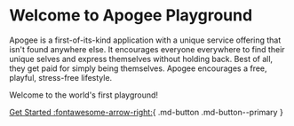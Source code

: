# Welcome to Apogee Playground

Apogee is a first-of-its-kind application with a unique service offering that isn't found anywhere else. It encourages everyone everywhere to find their unique selves and express themselves without holding back. Best of all, they get paid for simply being  themselves. Apogee encourages a free, playful, stress-free lifestyle.

Welcome to the world's first playground!

[Get Started :fontawesome-arrow-right:](#){ .md-button .md-button--primary }
